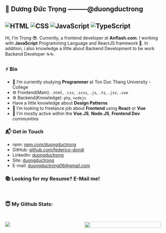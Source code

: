## 👋 Dương Đức Trọng ———@duongductrong
![HTML](https://img.shields.io/badge/HTML-Expert-orange)
![CSS](https://img.shields.io/badge/CSS-Expert-blue)
![JavaScript](https://img.shields.io/badge/JavaScript-Expert-yellow)
![TypeScript](https://img.shields.io/badge/TypeScript-Knowledge-lightgrey)
---

Hi, I'm Trọng 😎. Currently, a frontend developer at **Anflash.com**. I working with **JavaScript** Programming Language and ReactJS framework 🤩. In addition, i also knowledge a little about Backend Development to be work Backend Developer ☕️☕️.

### ⚡ Bio
- 🔭 I’m currently studying **Programmer** at Ton Duc Thang University - College
- ⚙️ Frontend(Main): `.html`, `.css`, `.scss`, `.js`, `.ts`, `.jsx`, `.vue`
- ⚙️ Backend(Knowledge): `php`, `nodejs`
- Have a little knowledge about **Design Patterns**
- 👯 I’m looking to freelance job about **Frontend** using **React** or **Vue**
- 💬 I'm mostly active within the **Vue.JS**, **Node.JS**, **Frontend Dev** communities

### 📬 Get in Touch

- npm: [npm.com/duongductrong][npm]
- GitHub: [github.com/federico-dondi][github]
- LinkedIn: [duongductrong][linkedin]
- Site: [duongductrong][site]
- E-mail: duongductrong06@gmail.com

### 📚 Looking for my Resume? E-Mail me!

<br/>

### <summary> 😇 <b>My Github Stats</b>: </summary>
<br>
<p align = "center" style="display:flex">
  <img style="flex: 1" src = "https://github-readme-stats.vercel.app/api?username=duongductrong&show_icons=true&theme=radical&line_height=27">
  <img style="margin-left: 10px; flex: 1; height: 100%" src = "https://github-readme-stats.vercel.app/api/top-langs/?username=duongductrong&hide=css,html&theme=radical&layout=compact">
</p>

[npm]: https://www.npmjs.com/~duongductrong
[github]: https://github.com/duongductrong
[site]: https://react-portfolio.duongductrong.vercel.app/
[linkedin]: https://linkedin.com/in/duongductrong